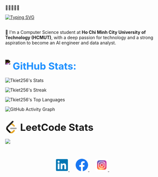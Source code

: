 👋👋👋👋👋
<!--
**Tkiet256/Tkiet256** is a ✨ _special_ ✨ repository because its `README.md` (this file) appears on your GitHub profile.

Here are some ideas to get you started:

- 🔭 I’m currently working on ...
- 🌱 I’m currently learning ...
- 👯 I’m looking to collaborate on ...
- 🤔 I’m looking for help with ...
- 💬 Ask me about ...
- 📫 How to reach me: ...
- 😄 Pronouns: ...
- ⚡ Fun fact: ...
-->
[![Typing SVG](https://readme-typing-svg.demolab.com?font=Fira+Code&pause=1000&width=600&height=30&lines=Hi%2C+I'm+Tuan+Kiet;An+AI+Engineer;A+Data+Analyst)](https://git.io/typing-svg)
<!-- Introduce -->
<img src="https://raw.githubusercontent.com/andreasbm/readme/master/assets/lines/rainbow.png" width="100%" height="4px">
👋 I'm a Computer Science student at <b>Ho Chi Minh City University of Technology (HCMUT)</b>, with a deep passion for technology and a strong aspiration to become an AI engineer and data analyst. 

<img src="https://raw.githubusercontent.com/andreasbm/readme/master/assets/lines/rainbow.png" width="100%" height="4px">




<!-- Stats -->
<h2 style="color:#1E90FF; display: flex; align-items: center;">
  <a href="img/github.png" style="display: inline-flex; align-items: center; text-decoration: none;">
    <img src="https://cdn.jsdelivr.net/gh/devicons/devicon/icons/github/github-original.svg" height="40" style="margin-right: 8px; filter: invert(1);">
    <span style="color:#1E90FF; font-size: 1.5em;">GitHub Stats:</span>
  </a>
</h2>



![Tkiet256's Stats](https://github-readme-stats.vercel.app/api?username=Tkiet256&theme=tokyonight&show_icons=true&hide_border=true&count_private=true)

![Tkiet256's Streak](https://github-readme-streak-stats.herokuapp.com/?user=Tkiet256&theme=tokyonight&hide_border=true)

![Tkiet256's Top Languages](https://github-readme-stats.vercel.app/api/top-langs/?username=Tkiet256&theme=tokyonight&show_icons=true&hide_border=true&layout=compact)

![GitHub Activity Graph](https://github-readme-activity-graph.vercel.app/graph?username=Tkiet256&theme=react-dark)



<h2 style="color:#1E90FF; display: flex; align-items: center;">
    <a href="https://leetcode.com/u/Tkiet256/" style="display: inline-flex; align-items: center; text-decoration: none;">
        <img src="img/leetcode.svg" height="40" style="margin-right: 8px;">
        <span style="font-size: 1.5em;">LeetCode Stats</span>
      </a>
</h2>

<p>
    <a href="https://leetcode.com/u/Tkiet256/">
    <img src="https://leetcard.jacoblin.cool/Tkiet256?theme=dark&ext=heatmap">
    </a>
</p>


<!-- Contact -->
<img src="https://raw.githubusercontent.com/andreasbm/readme/master/assets/lines/rainbow.png" width="100%" height="4px">
<p align="center">
    <a href="https://www.linkedin.com/in/tu%E1%BA%A5n-ki%E1%BB%87t-b769b1328/">
        <img src="img/linkedIn.png" height="40" alt="LinkedIn">
    </a>&nbsp;&nbsp;&nbsp;&nbsp;
    <a href="https://www.facebook.com/tuan.kiet.2506/">
        <img src="img/facebook.png" height="40" alt="Facebook">
    </a>&nbsp;&nbsp;&nbsp;&nbsp;
    <a href="https://www.instagram.com/tuaan.kiettt/">
        <img src="img/instagram.png" height="40" alt="Instagram">
    </a>&nbsp;&nbsp;
</p>
